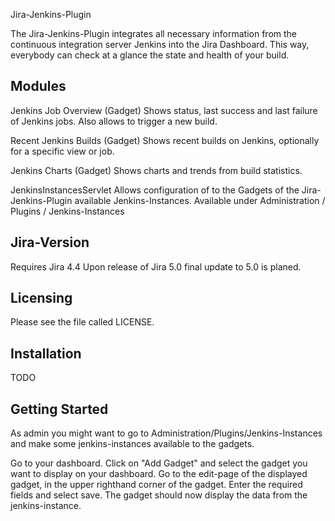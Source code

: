 Jira-Jenkins-Plugin

The Jira-Jenkins-Plugin integrates all necessary information from the continuous integration server Jenkins 
into the Jira Dashboard. 
This way, everybody can check at a glance the state and health of your build. 

Modules
-------

Jenkins Job Overview (Gadget)
	Shows status, last success and last failure of Jenkins jobs. Also allows to trigger a new build.

Recent Jenkins Builds (Gadget)
	Shows recent builds on Jenkins, optionally for a specific view or job.
	
Jenkins Charts (Gadget)
	Shows charts and trends from build statistics.
	
JenkinsInstancesServlet
	Allows configuration of to the Gadgets of the Jira-Jenkins-Plugin available Jenkins-Instances.
	Available under Administration / Plugins / Jenkins-Instances
	
Jira-Version
------------

Requires Jira 4.4
Upon release of Jira 5.0 final update to 5.0 is planed.

Licensing
---------

Please see the file called LICENSE.

Installation
-------

TODO

Getting Started
---------------

As admin you might want to go to Administration/Plugins/Jenkins-Instances and make some jenkins-instances 
available to the gadgets.

Go to your dashboard.
Click on "Add Gadget" and select the gadget you want to display on your dashboard.
Go to the edit-page of the displayed gadget, in the upper righthand corner of the gadget.
Enter the required fields and select save. 
The gadget should now display the data from the jenkins-instance.